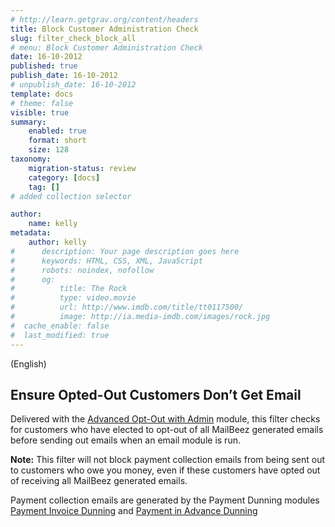 ```yaml
---
# http://learn.getgrav.org/content/headers
title: Block Customer Administration Check
slug: filter_check_block_all
# menu: Block Customer Administration Check
date: 16-10-2012
published: true
publish_date: 16-10-2012
# unpublish_date: 16-10-2012
template: docs
# theme: false
visible: true
summary:
    enabled: true
    format: short
    size: 128
taxonomy:
    migration-status: review
    category: [docs]
    tag: []
# added collection selector

author:
    name: kelly
metadata:
    author: kelly
#      description: Your page description goes here
#      keywords: HTML, CSS, XML, JavaScript
#      robots: noindex, nofollow
#      og:
#          title: The Rock
#          type: video.movie
#          url: http://www.imdb.com/title/tt0117500/
#          image: http://ia.media-imdb.com/images/rock.jpg
#  cache_enable: false
#  last_modified: true
---
```


(English)

## Ensure Opted-Out Customers Don’t Get Email

Delivered with the [Advanced Opt-Out with Admin](http://www.mailbeez.com/documentation/configbeez/config_block_admin/) module, this filter checks for customers who have elected to opt-out of all MailBeez generated emails before sending out emails when an email module is run.

**Note:** This filter will not block payment collection emails from being sent out to customers who owe you money, even if these customers have opted out of receiving all MailBeez generated emails.

Payment collection emails are generated by the Payment Dunning modules [Payment Invoice Dunning](http://www.mailbeez.com/documentation/mailbeez/payment_invoice_dunning/) and [Payment in Advance Dunning](http://www.mailbeez.com/documentation/mailbeez/payment_inadvance_dunning/)
